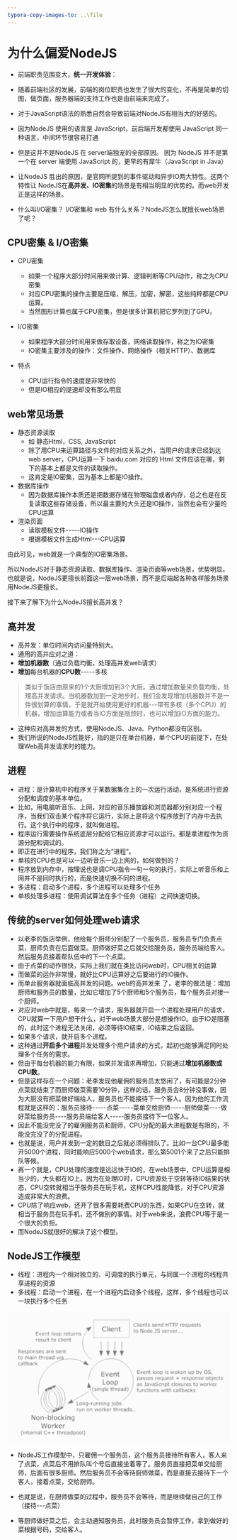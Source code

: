 ```yaml
---
typora-copy-images-to: ..\file
---
```


# 为什么偏爱NodeJS

- 前端职责范围变大，**统一开发体验**：

- 随着前端社区的发展，前端的岗位职责也发生了很大的变化，不再是简单的切图，做页面，服务器端的支持工作也是由前端来完成了。

- 对于JavaScript语法的熟悉自然会导致前端对NodeJS有相当大的好感的。

- 因为NodeJS 使用的语言是 JavaScript，前后端开发都使用 JavaScript 同一种语言，中间环节很容易打通

- 但是这并不是NodeJS 在 server端独宠的全部原因。 因为 NodeJS 并不是第一个在 server 端使用 JavaScript 的，更早的有犀牛（JavaScript in Java）

- 让NodeJS 胜出的原因，是官网所提到的事件驱动和异步IO两大特性。这两个特性让 NodeJS在**高并发、IO密集**的场景是有相当明显的优势的。而web开发正是这样的场景。

- 什么叫I/O密集？ I/O密集和 web 有什么关系？NodeJS怎么就擅长web场景了呢？

  

## CPU密集  &  I/O密集

- CPU密集

    - 如果一个程序大部分时间用来做计算、逻辑判断等CPU动作，称之为CPU密集
    - 对应CPU密集的操作主要是压缩，解压，加密，解密，这些纯粹都是CPU运算。
    - 当然图形计算也属于CPU密集，但是很多计算机把它罗列到了GPU。

- I/O密集

    - 如果程序大部分时间用来做存取设备，网络读取操作，称之为IO密集
    - IO密集主要涉及的操作：文件操作、网络操作（相关HTTP）、数据库

- 特点

    - CPU运行指令的速度是非常快的
    - 但是IO相应的提速却没有那么明显

  

## web常见场景

- 静态资源读取
    - 如 静态Html，CSS, JavaScript
    - 除了用CPU来运算路径与文件的对应关系之外，当用户的请求已经到达web server，CPU运算一下 baidu.com 对应的 Html 文件应该在哪，剩下的基本上都是文件的读取操作。
    - 这肯定是IO密集，因为基本上都是IO操作。
- 数据库操作
    - 因为数据库操作本质还是把数据存储在物理磁盘或者内存，总之也是在反复读取这些存储设备，所以最主要的大头还是IO操作，当然也会有少量的CPU运算
- 渲染页面
    - 读取模板文件-----IO操作
    - 根据模板文件生成Html---CPU运算

由此可见，web就是一个典型的IO密集场景。

所以NodeJS对于静态资源读取、数据库操作、渲染页面等web场景，优势明显。也就是说，NodeJS更擅长前面这一层web场景，而不是后端起各种各样服务场景用NodeJS更擅长。

接下来了解下为什么NodeJS擅长高并发？



## 高并发

- 高并发：单位时间内访问量特别大。
- 通用的高并应对之道：
- **增加机器数**（通过负载均衡，处理高并发web请求）
- **增加**每台机器的**CPU数**-----多核

> 类似于饭店由原来的1个大厨增加到3个大厨。通过增加数量来负载均衡，处理高并发请求。当机器数加到一定地步时，我们会发现增加机器数并不是一件很划算的事情，于是就开始使用更好的机器---带有多核（多个CPU）的机器，增加运算能力或者当IO方面是瓶颈时，也可以增加IO方面的能力。
>

- 这种应对高并发的方式，使用NodeJS、Java、Python都没有区别。
- 我们所说的NodeJS性能好，指的是只在单台机器，单个CPU的前提下，在处理Web高并发请求时的能力。



## 进程

- 进程：是计算机中的程序关于某数据集合上的一次运行活动，是系统进行资源分配和调度的基本单位。
- 比如，用电脑听音乐、上网，对应的音乐播放器和浏览器都分别对应一个程序，当我们双击某个程序将它运行，实际上是将这个程序放到了内存中去执行。这个执行中的程序，就叫做进程。
- 程序运行需要操作系统底层分配给它相应资源才可以运行。都是拿进程作为资源分配和调试的。
- 即正在进行中的程序，我们称之为“进程”。
- 单核的CPU也是可以一边听音乐一边上网的，如何做到的？
- 程序放到内存中，按理说也是调CPU指令一句一句的执行，实际上听音乐和上网并不是同时执行的，而是快速切换不同的进程。
- 多进程：启动多个进程，多个进程可以处理多个任务
- 单核处理多进程：使用调试算法在多个任务（进程）之间快速切换。



## 传统的server如何处理web请求

- 以老李的饭店举例，他给每个厨师分别配了一个服务员，服务员专门负责点菜，厨师负责在后面做菜。厨师做好菜之后就交给服务员，服务员端给客人。然后服务员接着帮队伍中的下一个点菜。
- 由于点菜的动作很快，实际上我们就在类比访问web时，CPU相关的运算
- 而做菜的运作非常慢，就好比CPU运算好之后要进行的IO操作。
- 而单台服务器就面临高并发的问题。web的高并发来 了，老李的做法是：增加厨师和服务员的数量，比如它增加了5个厨师和5个服务员，每个服务员对接一个厨师。
- 对应对web中就是，每来一个请求，服务器就开启一个进程处理用户的请求，CPU就算一下用户想干什么，对于web场景大部分是想操作IO。由于IO是阻塞的，此时这个进程无法关闭，必须等待IO结束，IO结束之后返回。
- 如果多个请求，就开启多个进程。
- 这种通过**开启多个进程**并发处理多个用户请求的方式，起初也能够满足同时处理多个任务的需求。
- 但由于每台机器的能力有限，如果并发请求再增加，只能通过**增加机器数或CPU数**。
- 但是这样存在一个问题：老李发现他雇佣的服务员太悠闲了，有可能是2分钟点菜就结束了而厨师做菜需要10分钟，这样的话，服务员会8分钟没事做，因为大厨没有把菜做好端给人，服务员也不能接待下一个客人。因为他的工作流程就是这样的：服务员接待-----点菜-----菜单交给厨师-----厨师做菜----做好菜给服务员----服务员端给客人-----服务员接待下一位客人。
- 因此不能没完没了的雇佣服务员和厨师，CPU分配的最大进程数是有限的，不能没完没了的分配进程。
- 也就是说，用户并发到一定的数目之后就必须得排队了。比如一台CPU最多能开5000个进程，同时能响应5000个web请求，那么第5001个来了之后只能排队等候。
- 再一个就是，CPU处理的速度是远远快于IO的，在web场景中，CPU运算是相当少的，大头都在IO上。因为在处理IO时，CPU资源处于空转等待IO结果的状态，CPU空转就相当于服务员在玩手机，这样CPU性能降低，对于CPU资源造成非常大的浪费。
- CPU除了响应web，还开了很多需要耗费CPU的东西，如果CPU在空转，就相当于服务员在玩手机，还不做别的事情。对于web来说，浪费CPU等于是一个很大的负担。
- 而NodeJS就很好的解决了这个模型。





## NodeJS工作模型

- 线程：进程内一个相对独立的、可调度的执行单元，与同属一个进程的线程共享进程的资源
- 多线程：启动一个进程，在一个进程内启动多个线程，这样，多个线程也可以一块执行多个任务

![](https://github.com/yiqunkeke/node/blob/master/2.%20Node.js%E5%85%A5%E9%97%A8%E5%88%B0%E4%BC%81%E4%B8%9AWeb%E5%BC%80%E5%8F%91%E4%B8%AD%E7%9A%84%E5%BA%94%E7%94%A8/file/nodejs-model.jpg)

- NodeJS工作模型中，只雇佣一个服务员，这个服务员接待所有客人，客人来了点菜，点菜后不用排队叫个号后直接坐着等了。服务员直接把菜单交给厨师，后面有很多厨师。然后服务员不会等待厨师做菜，而是直接去接待下一个客人，接着点菜，交给厨师。

- 也就是说，在厨师做菜的过程中，服务员不会等待，而是继续做自己的工作（接待---点菜）

- 等厨师做好菜之后，会主动通知服务员，此时服务员会暂停工作，拿到做好的菜根据号码，交给客人。

  





















